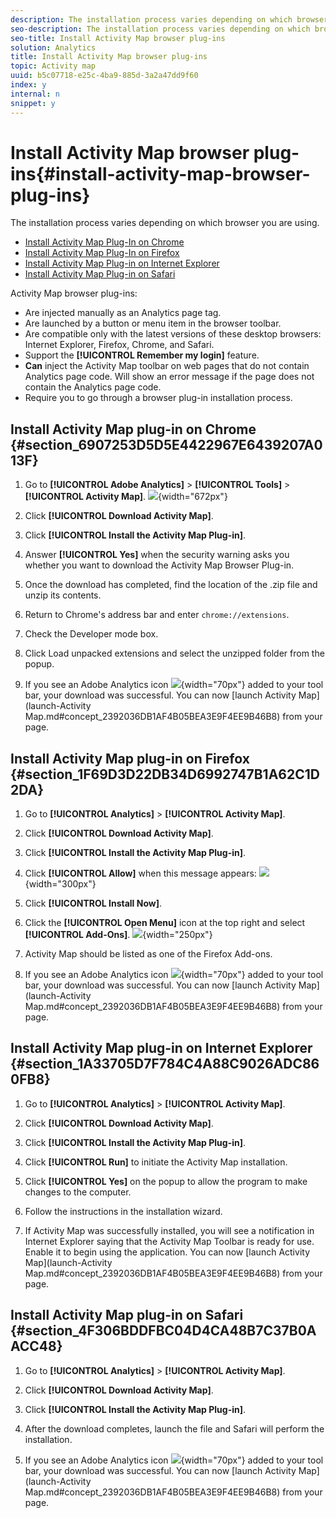 ```yaml
---
description: The installation process varies depending on which browser you are using.
seo-description: The installation process varies depending on which browser you are using.
seo-title: Install Activity Map browser plug-ins
solution: Analytics
title: Install Activity Map browser plug-ins
topic: Activity map
uuid: b5c07718-e25c-4ba9-885d-3a2a47dd9f60
index: y
internal: n
snippet: y
---
```


# Install Activity Map browser plug-ins{#install-activity-map-browser-plug-ins}

The installation process varies depending on which browser you are using.

* [Install Activity Map Plug-In on Chrome](../../../../analyze/activity-map/activitymap-getting-started/activitymap-getting-started-users/activitymap-install.md#section_6907253D5D5E4422967E6439207A013F) 
* [Install Activity Map Plug-In on Firefox](../../../../analyze/activity-map/activitymap-getting-started/activitymap-getting-started-users/activitymap-install.md#section_1F69D3D22DB34D6992747B1A62C1D2DA) 
* [Install Activity Map Plug-in on Internet Explorer](../../../../analyze/activity-map/activitymap-getting-started/activitymap-getting-started-users/activitymap-install.md#section_1A33705D7F784C4A88C9026ADC860FB8) 
* [Install Activity Map Plug-in on Safari](../../../../analyze/activity-map/activitymap-getting-started/activitymap-getting-started-users/activitymap-install.md#section_4F306BDDFBC04D4CA48B7C37B0AACC48)

Activity Map browser plug-ins:

* Are injected manually as an Analytics page tag. 
* Are launched by a button or menu item in the browser toolbar. 
* Are compatible only with the latest versions of these desktop browsers: Internet Explorer, Firefox, Chrome, and Safari. 
* Support the **[!UICONTROL Remember my login]** feature. 
* **Can** inject the Activity Map toolbar on web pages that do not contain Analytics page code. Will show an error message if the page does not contain the Analytics page code. 
* Require you to go through a browser plug-in installation process.

## Install Activity Map plug-in on Chrome {#section_6907253D5D5E4422967E6439207A013F}

1. Go to **[!UICONTROL Adobe Analytics]** > **[!UICONTROL Tools]** > **[!UICONTROL Activity Map]**.  ![](assets/install_am.png){width="672px"}

1. Click **[!UICONTROL Download Activity Map]**. 
1. Click **[!UICONTROL Install the Activity Map Plug-in]**. 
1. Answer **[!UICONTROL Yes]** when the security warning asks you whether you want to download the Activity Map Browser Plug-in. 
1. Once the download has completed, find the location of the .zip file and unzip its contents. 
1. Return to Chrome's address bar and enter `chrome://extensions`. 
1. Check the Developer mode box. 
1. Click Load unpacked extensions and select the unzipped folder from the popup. 
1. If you see an Adobe Analytics icon  ![](assets/an_icon.png){width="70px"} added to your tool bar, your download was successful. You can now [launch Activity Map](launch-Activity Map.md#concept_2392036DB1AF4B05BEA3E9F4EE9B46B8) from your page.

## Install Activity Map plug-in on Firefox {#section_1F69D3D22DB34D6992747B1A62C1D2DA}

1. Go to **[!UICONTROL Analytics]** > **[!UICONTROL Activity Map]**. 

1. Click **[!UICONTROL Download Activity Map]**. 
1. Click **[!UICONTROL Install the Activity Map Plug-in]**. 
1. Click **[!UICONTROL Allow]** when this message appears: ![](assets/firefox_install2.png){width="300px"}

1. Click **[!UICONTROL Install Now]**. 
1. Click the **[!UICONTROL Open Menu]** icon at the top right and select **[!UICONTROL Add-Ons]**. ![](assets/firefox_install3.png){width="250px"}

1. Activity Map should be listed as one of the Firefox Add-ons. 
1. If you see an Adobe Analytics icon  ![](assets/an_icon.png){width="70px"} added to your tool bar, your download was successful. You can now [launch Activity Map](launch-Activity Map.md#concept_2392036DB1AF4B05BEA3E9F4EE9B46B8) from your page.

## Install Activity Map plug-in on Internet Explorer {#section_1A33705D7F784C4A88C9026ADC860FB8}

1. Go to **[!UICONTROL Analytics]** > **[!UICONTROL Activity Map]**. 

1. Click **[!UICONTROL Download Activity Map]**. 
1. Click **[!UICONTROL Install the Activity Map Plug-in]**. 
1. Click **[!UICONTROL Run]** to initiate the Activity Map installation. 
1. Click **[!UICONTROL Yes]** on the popup to allow the program to make changes to the computer. 
1. Follow the instructions in the installation wizard. 
1. If Activity Map was successfully installed, you will see a notification in Internet Explorer saying that the Activity Map Toolbar is ready for use. Enable it to begin using the application. You can now [launch Activity Map](launch-Activity Map.md#concept_2392036DB1AF4B05BEA3E9F4EE9B46B8) from your page.

## Install Activity Map plug-in on Safari {#section_4F306BDDFBC04D4CA48B7C37B0AACC48}

1. Go to **[!UICONTROL Analytics]** > **[!UICONTROL Activity Map]**. 

1. Click **[!UICONTROL Download Activity Map]**. 
1. Click **[!UICONTROL Install the Activity Map Plug-in]**. 
1. After the download completes, launch the file and Safari will perform the installation. 
1. If you see an Adobe Analytics icon  ![](assets/an_icon.png){width="70px"} added to your tool bar, your download was successful. You can now [launch Activity Map](launch-Activity Map.md#concept_2392036DB1AF4B05BEA3E9F4EE9B46B8) from your page.

